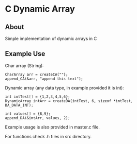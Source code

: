 C Dynamic Array
=========

About
-----
Simple implementation of dynamic arrays in C

Example Use
-----------
Char array (String):
```
CharArray arr = createCA("");
append_CA(&arr, "append this text");
```

Dynamic array (any data type, in example provided it is int):
```
int intTest[] = {1,2,3,4,5,6};
DynamicArray intArr = createDA(intTest, 6, sizeof *intTest, DA_DATA_INT);

int values[] = {8,9};
append_DA(&intArr, values, 2);
```
Example usage is also provided in master.c file.

For functions check .h files in src directory.